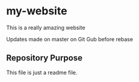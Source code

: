 # my-website

This is a really amazing website

Updates made on master on Git Gub before rebase


## Repository Purpose

This file is just a readme file.

